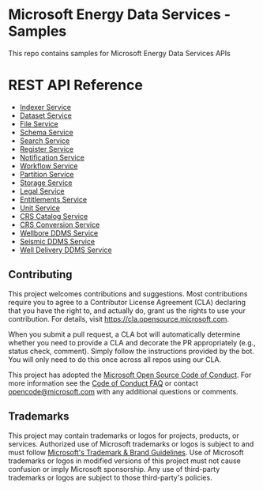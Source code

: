 # Microsoft Energy Data Services - Samples

This repo contains samples for Microsoft Energy Data Services APIs

# REST API Reference

* [Indexer Service](/meds-samples/rest-apis/index.html?page=/meds-samples/rest-apis/indexer_openapi.yaml)
* [Dataset Service](/meds-samples/rest-apis/index.html?page=/meds-samples/rest-apis/dataset_swagger.yaml)
* [File Service](/meds-samples/rest-apis/index.html?page=/meds-samples/rest-apis/file_service_openapi.yaml)
* [Schema Service](/meds-samples/rest-apis/index.html?page=/meds-samples/rest-apis/schema_openapi.yaml)
* [Search Service](/meds-samples/rest-apis/index.html?page=/meds-samples/rest-apis/search_openapi.yaml)
* [Register Service](/meds-samples/rest-apis/index.html?page=/meds-samples/rest-apis/register_openapi.yaml)
* [Notification Service](/meds-samples/rest-apis/index.html?page=/meds-samples/rest-apis/notification_openapi.yaml)
* [Workflow Service](/meds-samples/rest-apis/index.html?page=/meds-samples/rest-apis/workflow_openapi.yaml)
* [Partition Service](/meds-samples/rest-apis/index.html?page=/meds-samples/rest-apis/partition_openapi.yaml)
* [Storage Service](/meds-samples/rest-apis/index.html?page=/meds-samples/rest-apis/storage_openapi.yaml)
* [Legal Service](/meds-samples/rest-apis/index.html?page=/meds-samples/rest-apis/compliance_openapi.yaml)
* [Entitlements Service](/meds-samples/rest-apis/index.html?page=/meds-samples/rest-apis/entitlements_openapi.yaml)
* [Unit Service](/meds-samples/rest-apis/index.html?page=/meds-samples/rest-apis/unit_service_openapi_v3.yaml)
* [CRS Catalog Service](/meds-samples/rest-apis/index.html?page=/meds-samples/rest-apis/crs-catalog-openapi-v2.yaml)
* [CRS Conversion Service](/meds-samples/rest-apis/index.html?page=/meds-samples/rest-apis/crs_converter_openapi.yaml)
* [Wellbore DDMS Service](/meds-samples/rest-apis/index.html?page=/meds-samples/rest-apis/wellbore_ddms_openapi.yaml)
* [Seismic DDMS Service](/meds-samples/rest-apis/index.html?page=/meds-samples/rest-apis/seismic_ddms_openapi.yaml)
* [Well Delivery DDMS Service](/meds-samples/rest-apis/index.html?page=/meds-samples/rest-apis/welldelivery_ddms_openapi.yaml)

## Contributing

This project welcomes contributions and suggestions.  Most contributions require you to agree to a
Contributor License Agreement (CLA) declaring that you have the right to, and actually do, grant us
the rights to use your contribution. For details, visit https://cla.opensource.microsoft.com.

When you submit a pull request, a CLA bot will automatically determine whether you need to provide
a CLA and decorate the PR appropriately (e.g., status check, comment). Simply follow the instructions
provided by the bot. You will only need to do this once across all repos using our CLA.

This project has adopted the [Microsoft Open Source Code of Conduct](https://opensource.microsoft.com/codeofconduct/).
For more information see the [Code of Conduct FAQ](https://opensource.microsoft.com/codeofconduct/faq/) or
contact [opencode@microsoft.com](mailto:opencode@microsoft.com) with any additional questions or comments.

## Trademarks

This project may contain trademarks or logos for projects, products, or services. Authorized use of Microsoft
trademarks or logos is subject to and must follow
[Microsoft's Trademark & Brand Guidelines](https://www.microsoft.com/en-us/legal/intellectualproperty/trademarks/usage/general).
Use of Microsoft trademarks or logos in modified versions of this project must not cause confusion or imply Microsoft sponsorship.
Any use of third-party trademarks or logos are subject to those third-party's policies.